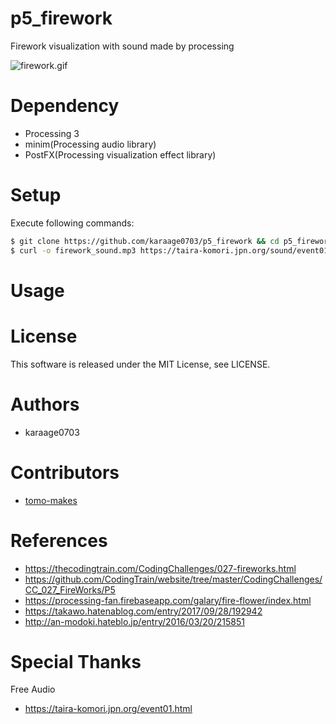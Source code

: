 # p5_firework
Firework visualization with sound made by processing

![firework.gif](https://qiita-image-store.s3.ap-northeast-1.amazonaws.com/0/81919/474641c1-8d5a-4828-1da7-4e418ce299b1.gif)

# Dependency
- Processing 3
- minim(Processing audio library)
- PostFX(Processing visualization effect library)

# Setup
Execute following commands:

```sh
$ git clone https://github.com/karaage0703/p5_firework && cd p5_firework
$ curl -o firework_sound.mp3 https://taira-komori.jpn.org/sound/event01/fireworks2.mp3
```

# Usage

# License
This software is released under the MIT License, see LICENSE.

# Authors
- karaage0703

# Contributors
- [tomo-makes](https://github.com/tomo-makes)

# References
- https://thecodingtrain.com/CodingChallenges/027-fireworks.html
- https://github.com/CodingTrain/website/tree/master/CodingChallenges/CC_027_FireWorks/P5
- https://processing-fan.firebaseapp.com/galary/fire-flower/index.html
- https://takawo.hatenablog.com/entry/2017/09/28/192942
- http://an-modoki.hateblo.jp/entry/2016/03/20/215851

# Special Thanks
Free Audio
- https://taira-komori.jpn.org/event01.html
